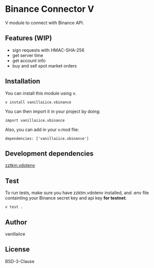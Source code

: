 # Binance Connector V

V module to connect with Binance API.

## Features (WIP)

- sign requests with HMAC-SHA-256
- get server time
- get account info
- buy and sell spot market orders

## Installation

You can install this module using v.

```
v install vanillaiice.vbinance
```

You can then import it in your project by doing:

```
import vanillaiice.vbinance
```

Also, you can add in your v.mod file:

```
dependencies: ['vanillaiice.vbinance']
```

## Development dependencies

[zztkm.vdotenv](https://github.com/zztkm/vdotenv)

## Test

To run tests, make sure you have zzktm.vdotenv installed, and .env file containting your Binance secret key and api key **for testnet**.

```
v test .
```

## Author

vanillaiice

## License

BSD-3-Clause
